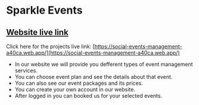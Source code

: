 # Sparkle Events


## [Website live link](https://social-events-management-a40ca.web.app/)

Click here for the projects live link: [https://social-events-management-a40ca.web.app/](https://social-events-management-a40ca.web.app/)

* In our website we will provide you defferent types of event management services.
* You can choose event plan and see the details about that event.
* You can also see our event packages and its prices.
* You can create your own account in our website.
* After logged in you can booked us for your selected events.
